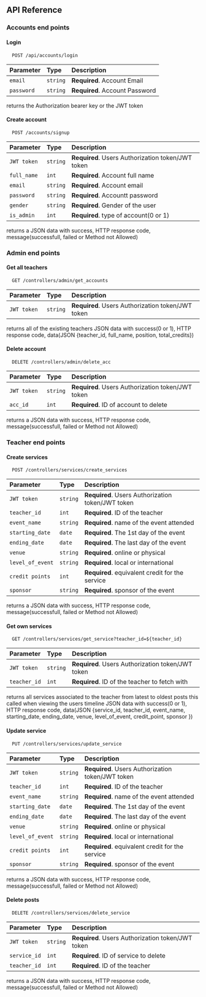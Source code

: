 ## API Reference

### Accounts end points

#### Login

```http
  POST /api/accounts/login
```

| Parameter | Type     | Description                       |
| :-------- | :------- | :------------------------- |
| `email` | `string` | **Required**. Account Email |
| `password` | `string` | **Required**. Account Password |

returns the Authorization bearer key or the JWT token


#### Create account

```http
  POST /accounts/signup
```

| Parameter | Type     | Description                       |
| :-------- | :------- | :------------------------- |
| `JWT token` | `string` | **Required**. Users Authorization token/JWT token |
| `full_name`      | `int` | **Required**. Account full name |
| `email` | `string` | **Required**. Account email |
| `password` | `string` | **Required**. Accountt password |
| `gender` | `string` | **Required**. Gender of the user  |
| `is_admin` | `int` | **Required**. type of account(0 or 1)  |

returns a JSON data with success, HTTP response code, message(successfull, failed or Method not Allowed)



### Admin end points

#### Get all teachers

```http
  GET /controllers/admin/get_accounts
```

| Parameter | Type     | Description                |
| :-------- | :------- | :------------------------- |
| `JWT token` | `string` | **Required**. Users Authorization token/JWT token |

returns all of the existing teachers
JSON data with success(0 or 1), HTTP response code, data(JSON {teacher_id, full_name, position, total_credits})


#### Delete account

```http
  DELETE /controllers/admin/delete_acc
```

| Parameter | Type     | Description                       |
| :-------- | :------- | :------------------------- |
| `JWT token` | `string` | **Required**. Users Authorization token/JWT token |
| `acc_id`      | `int` | **Required**. ID of account to delete |

returns a JSON data with success, HTTP response code, message(successfull, failed or Method not Allowed)



### Teacher end points

#### Create services

```http
  POST /controllers/services/create_services
```

| Parameter | Type     | Description                       |
| :-------- | :------- | :------------------------- |
| `JWT token` | `string` | **Required**. Users Authorization token/JWT token |
| `teacher_id`      | `int` | **Required**. ID of the teacher |
| `event_name` | `string` | **Required**. name of the event attended |
| `starting_date` | `date` | **Required**. The 1st day of the event |
| `ending_date` | `date` | **Required**. The last day of the event |
| `venue` | `string` | **Required**. online or physical |
| `level_of_event` | `string` | **Required**. local or international |
| `credit points` | `int` | **Required**. equivalent credit for the service |
| `sponsor` | `string` | **Required**. sponsor of the event |

returns a JSON data with success, HTTP response code, message(successfull, failed or Method not Allowed)

#### Get own services
```http
  GET /controllers/services/get_service?teacher_id=${teacher_id}
```

| Parameter | Type     | Description                       |
| :-------- | :------- | :------------------------- |
| `JWT token` | `string` | **Required**. Users Authorization token/JWT token |
| `teacher_id`      | `int` | **Required**. ID of the teacher to fetch with |

returns all services associated to the teacher from latest to oldest posts this called when viewing the users timeline
JSON data with success(0 or 1), HTTP response code, data(JSON {service_id, teacher_id, event_name, starting_date, ending_date, venue, level_of_event, credit_point, sponsor
})


#### Update service

```http
  PUT /controllers/services/update_service
```

| Parameter | Type     | Description                       |
| :-------- | :------- | :------------------------- |
| `JWT token` | `string` | **Required**. Users Authorization token/JWT token |
| `teacher_id`      | `int` | **Required**. ID of the teacher |
| `event_name` | `string` | **Required**. name of the event attended |
| `starting_date` | `date` | **Required**. The 1st day of the event |
| `ending_date` | `date` | **Required**. The last day of the event |
| `venue` | `string` | **Required**. online or physical |
| `level_of_event` | `string` | **Required**. local or international |
| `credit points` | `int` | **Required**. equivalent credit for the service |
| `sponsor` | `string` | **Required**. sponsor of the event |


returns a JSON data with success, HTTP response code, message(successfull, failed or Method not Allowed)

#### Delete posts

```http
  DELETE /controllers/services/delete_service
```

| Parameter | Type     | Description                       |
| :-------- | :------- | :------------------------- |
| `JWT token` | `string` | **Required**. Users Authorization token/JWT token |
| `service_id`      | `int` | **Required**. ID of service to delete |
| `teacher_id`      | `int` | **Required**. ID of the teacher |

returns a JSON data with success, HTTP response code, message(successfull, failed or Method not Allowed)
